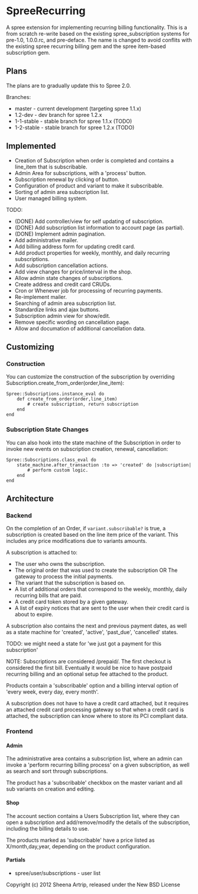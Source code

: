 SpreeRecurring
==============

A spree extension for implementing recurring billing functionality. This is a
from scratch re-write based on the existing spree\_subscription systems for
pre-1.0, 1.0.0.rc, and pre-deface. The name is changed to avoid
conflits with the existing spree recurring billing gem and the spree
item-based subscription gem.

Plans
-----

The plans are to gradually update this to Spree 2.0.

Branches: 

 * master - current development (targeting spree 1.1.x)
 * 1.2-dev - dev branch for spree 1.2.x
 * 1-1-stable - stable branch for spree 1.1.x (TODO)
 * 1-2-stable - stable branch for spree 1.2.x (TODO)

Implemented
-----------

 * Creation of Subscription when order is completed and contains a line\_item that is subscribable.
 * Admin Area for subscriptions, with a 'process' button.
 * Subscription renewal by clicking of button.
 * Configuration of product and variant to make it subscribable.
 * Sorting of admin area subscription list.
 * User managed billing system.

TODO:

 * (DONE) Add controller/view for self updating of subscription. 
 * (DONE) Add subscription list information to account page (as partial).
 * (DONE) Implement admin pagination.
 * Add administrative mailer.
 * Add billing address form for updating credit card.
 * Add product properties for weekly, monthly, and daily recurring subscriptions.
 * Add subscription cancellation actions.
 * Add view changes for price/interval in the shop.
 * Allow admin state changes of subscriptions.
 * Create address and credit card CRUDs.
 * Cron or Whenever job for processing of recurring payments.
 * Re-implement mailer.
 * Searching of admin area subscription list.
 * Standardize links and ajax buttons.
 * Subscription admin view for show/edit.
 * Remove specific wording on cancellation page.
 * Allow and documation of additional cancellation data.

Customizing
-----------

### Construction ###

You can customize the construction of the subscription by overriding
Subscription.create\_from\_order(order,line\_item):

    Spree::Subscriptions.instance_eval do
        def create_from_order(order,line_item)
            # create subscription, return subscription
        end
    end

### Subscription State Changes ###

You can also hook into the state machine of the Subscription in
order to invoke new events on subscription creation, renewal, cancellation:

    Spree::Subscriptions.class_eval do
        state_machine.after_transaction :to => 'created' do |subscription|
            # perform custom logic.
        end
    end

Architecture
------------

### Backend ###

On the completion of an Order, if `variant.subscribable?` is true, a
subscription is created based on the line item price of the variant. This includes
any price modifications due to variants amounts.

A subscription is attached to:

 * The user who owns the subscription.
 * The original order that was used to create the subscription OR The gateway to process the initial payments.
 * The variant that the subscription is based on.
 * A list of additional orders that correspond to the weekly, monthly, daily recurring bills that are paid.
 * A credit card token stored by a given gateway.
 * A list of expiry notices that are sent to the user when their credit card is about to expire.

A subscription also contains the next and previous payment dates, as well as a state machine for
'created', 'active', 'past\_due', 'cancelled' states.

TODO: we might need a state for 'we just got a payment for this subscription'

NOTE: Subscriptions are considered /prepaid/. The first checkout is considered the first bill. Eventually
it would be nice to have postpaid recurring billing and an optional setup fee attached to the product.

Products contain a 'subscribable' option and a billing interval option of 'every week, every day, every month'.

A subscription does not have to have a credit card attached, but it requires an attached credit card processing
gateway so that when a credit card is attached, the subscription can know where to store its PCI compliant data.

### Frontend ####

#### Admin ####

The administrative area contains a subscription list, where an admin can invoke a 'perform recurring billing process'
on a given subscription, as well as search and sort through subscriptions.

The product has a 'subscribable' checkbox on the master variant and all sub variants on creation and editing.

#### Shop ####

The account section contains a Users Subscription list, where they can open a subscription and add/remove/modify
the details of the subscription, including the billing details to use.

The products marked as 'subscribable' have a price listed as X/month,day,year, depending on the product configuration.

#### Partials ####

 * spree/user/subscriptions - user list


Copyright (c) 2012 Sheena Artrip, released under the New BSD License
